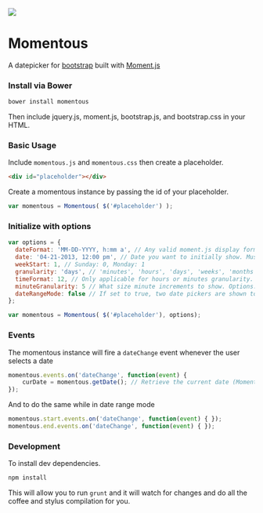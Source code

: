 <img src="http://thom801.github.io/momentous/images/logoexamples.jpg">

# Momentous
A datepicker for [bootstrap](http://twitter.github.io/bootstrap/) built with [Moment.js](http://momentjs.com/)

### Install via Bower
```bash
bower install momentous
```
Then include jquery.js, moment.js, bootstrap.js, and bootstrap.css in your HTML.

### Basic Usage
Include `momentous.js` and `momentous.css` then create a placeholder.
```html
<div id="placeholder"></div>
```
Create a momentous instance by passing the id of your placeholder.
```javascript
var momentous = Momentous( $('#placeholder') );
```

### Initialize with options
```javascript
var options = {
  dateFormat: 'MM-DD-YYYY, h:mm a', // Any valid moment.js display format. Default is "MM-DD-YYYY"
  date: '04-21-2013, 12:00 pm', // Date you want to initially show. Must match dateFormat. Default is current date
  weekStart: 1, // Sunday: 0, Monday: 1
  granularity: 'days', // 'minutes', 'hours', 'days', 'weeks', 'months', or 'years' Defaults to days.
  timeFormat: 12, // Only applicable for hours or minutes granularity. 12 Sets time to AM/PM format. Default is 24-hour format. Options: 12, 24
  minuteGranularity: 5 // What size minute increments to show. Options: 1, 5, 10, 15, 20, 30. Default is 15.
  dateRangeMode: false // If set to true, two date pickers are shown to allow user to select a range. Ex: November 3rd through November 12th. Works with Days, Hours, and Minutes granularity.
};

var momentous = Momentous( $('#placeholder'), options);
```

### Events
The momentous instance will fire a `dateChange` event whenever the user selects a date
```javascript
momentous.events.on('dateChange', function(event) {
	curDate = momentous.getDate(); // Retrieve the current date (Moment instance)
});
```
And to do the same while in date range mode
```javascript
momentous.start.events.on('dateChange', function(event) { });
momentous.end.events.on('dateChange', function(event) { });
```

### Development
To install dev dependencies.
```bash
npm install
```

This will allow you to run `grunt` and it will watch for changes and do all the coffee and stylus compilation for you.
